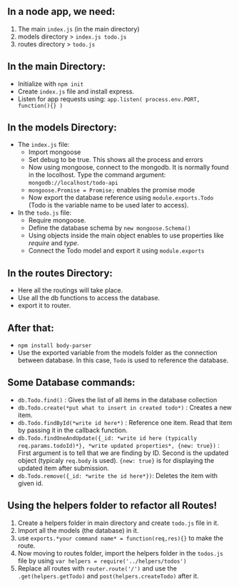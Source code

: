 ## In a node app, we need:

1. The main `index.js` (in the main directory)
2. models directory > `index.js todo.js`  
3. routes directory > `todo.js`



## In the main Directory:

* Initialize with `npm init`
* Create `index.js` file and install express.
* Listen for app requests using: `app.listen( process.env.PORT, function(){} )`



## In the models Directory:

* The `index.js` file:
  * Import mongoose
  * Set debug to be true. This shows all the process and errors
  * Now using mongoose, connect to the mongodb. It is normally found in the locolhost. Type the command argument: `mongodb://localhost/todo-api`
  * `mongoose.Promise = Promise;` enables the promise mode
  * Now export the database reference using `module.exports.Todo` (Todo is the variable name to be used later to access).
* In the `todo.js` file:
  * Require mongoose.
  * Define the database schema by `new mongoose.Schema()`
  * Using objects inside the main object enables to use properties like *require* and *type*.
  * Connect the Todo model and export it using `module.exports`

## In the routes Directory:

* Here all the routings will take place.
* Use all the db functions to access the database.
* export it to router.
 

## After that:

* `npm install body-parser`
* Use the exported variable from the models folder as the connection between database. In this case, `Todo` is used to reference the database.


## Some Database commands:
* `db.Todo.find()`  : Gives the list of all items in the database collection
* `db.Todo.create(*put what to insert in created todo*)`  : Creates a new item.
* `db.Todo.findById(*write id here*)` : Reference one item. Read that item by passing it in the callback function.
* `db.Todo.findOneAndUpdate({_id: *write id here (typically req.params.todoId)*}, *write updated properties*, {new: true})` : First argument is to tell that we are finding by ID. Second is the updated object (typicaly `req.body` is used). `{new: true}` is for displaying the updated item after submission.
* `db.Todo.remove({_id: *write the id here*})`: Deletes the item with given id.


## Using the helpers folder to refactor all Routes!
1. Create a helpers folder in main directory and create `todo.js` file in it.
2. Import all the models (the database) in it.
3. use `exports.*your command name* = function(req,res){}` to make the route.
4. Now moving to routes folder, import the helpers folder in the `todos.js` file by using `var helpers = require('../helpers/todos')`
5. Replace all routes with `router.route('/')` and use the `.get(helpers.getTodo)` and `post(helpers.createTodo)` after it.